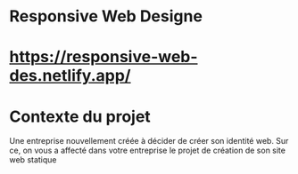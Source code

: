 # Responsive Web Designe
# https://responsive-web-des.netlify.app/
# Contexte du projet

Une entreprise nouvellement créée à décider de créer son identité web. Sur ce, on vous a affecté dans votre entreprise le projet de création de son site web statique
